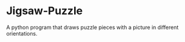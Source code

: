 # Jigsaw-Puzzle
A python program that draws puzzle pieces with a picture in different orientations.
